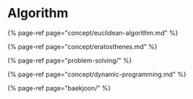 # Algorithm

{% page-ref page="concept/euclidean-algorithm.md" %}

{% page-ref page="concept/eratosthenes.md" %}

{% page-ref page="problem-solving/" %}

{% page-ref page="concept/dynamic-programming.md" %}

{% page-ref page="baekjoon/" %}



